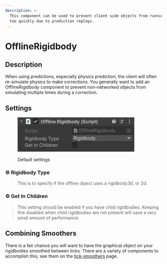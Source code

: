 ```yaml
---
description: >-
  This component can be used to prevent client side objects from running physics
  too quickly due to prediction replays.
---
```


# OfflineRigidbody

## Description

When using predictions, especially physics prediction, the client will often re-simulate physics to make corrections. You generally want to add an OfflineRigidbody component to prevent non-networked objects from simulating multiple times during a correction.

## Settings

<div align="left"><figure><img src="../../../.gitbook/assets/offline-rigidbody-component.png" alt=""><figcaption><p>Default settings</p></figcaption></figure></div>

### :gear:  **Rigidbody Type**

> This is to specify if the offline object uses a rigidbody3d, or 2d.

### :gear:  **Get In Children**

> This setting should be enabled if you have child rigidbodies. Keeping this disabled when child rigidbodies are not present will save a very small amount of performance.

## Combining Smoothers

There is a fair chance you will want to have the graphical object on your rigidbodies smoothed between ticks. There are a variety of components to accomplish this; see them on the [tick-smoothers](../tick-smoothers/ "mention") page.
